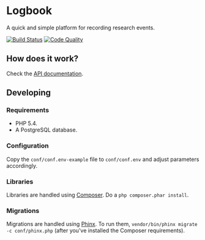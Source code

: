 # Logbook

A quick and simple platform for recording research events.

[![Build Status](https://img.shields.io/scrutinizer/build/g/mysociety/logbook.svg)](https://scrutinizer-ci.com/g/mysociety/logbook/)
[![Code Quality](https://img.shields.io/scrutinizer/g/mysociety/logbook.svg)](https://scrutinizer-ci.com/g/mysociety/logbook/)

## How does it work?

Check the [API documentation](http://docs.logbook.apiary.io/).

## Developing

### Requirements

* PHP 5.4.
* A PostgreSQL database.

### Configuration

Copy the `conf/conf.env-example` file to `conf/conf.env` and adjust parameters accordingly.

### Libraries

Libraries are handled using [Composer](https://getcomposer.org/). Do a `php composer.phar install`.

### Migrations

Migrations are handled using [Phinx](https://phinx.org/). To run them, `vendor/bin/phinx migrate -c conf/phinx.php` (after you've installed the Composer requirements).
